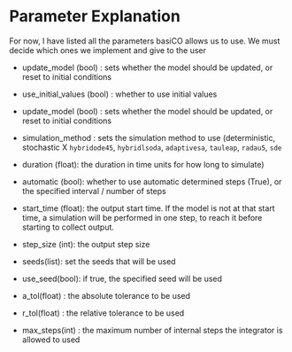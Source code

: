 # Parameter Explanation
For now, I have listed all the parameters basiCO allows us to use.
We must decide which ones we implement and give to the user

- update_model (bool) : sets whether the model should be updated, or reset to initial conditions

- use_initial_values (bool) : whether to use initial values

- update_model (bool) : sets whether the model should be updated, or reset to initial conditions

- simulation_method : sets the simulation method to use (deterministic, stochastic X
`hybridode45`, `hybridlsoda`, `adaptivesa`, `tauleap`, `radau5`, `sde`

- duration (float): the duration in time units for how long to simulate)

- automatic (bool): whether to use automatic determined steps (True), or the specified interval / number of steps

- start_time (float): the output start time. If the model is not at that start time, a simulation
will be performed in one step, to reach it before starting to collect output.

- step_size (int): the output step size

- seeds(list): set the seeds that will be used 

- use_seed(bool): if true, the specified seed will be used

- a_tol(float) : the absolute tolerance to be used

- r_tol(float) : the relative tolerance to be used

- max_steps(int) : the maximum number of internal steps the integrator is allowed to used


